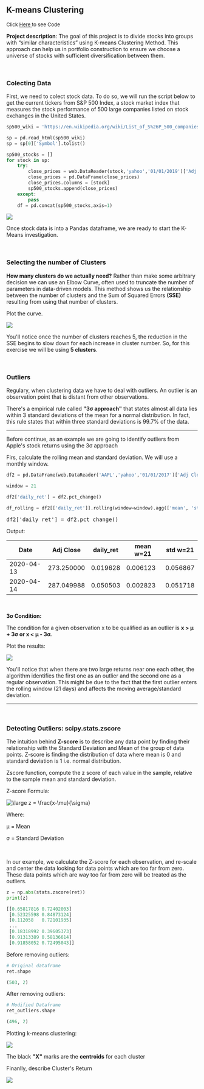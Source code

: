 ## K-means Clustering 

<p style="font-size:13px">Click <a href="https://github.com/andjimbon/Kmeans-Clustering-with-Real-Stock-Data/blob/master/K_Means_Clustering_with_Real_Stock_Data.ipynb">Here </a>to see Code</p>

**Project description**: The goal of this project is to divide stocks into groups with “similar characteristics” using K-means Clustering Method. This approach can help us in portfolio construction to ensure we choose a universe of stocks with sufficient diversification between them.

<p>&nbsp;</p>

### Colecting Data

First, we need to colect stock data. To do so, we will run the script below to get the current tickers from S&P 500 Index, a stock market index that measures the stock performance of 500 large companies listed on stock exchanges in the United States.

```python
sp500_wiki = 'https://en.wikipedia.org/wiki/List_of_S%26P_500_companies'

sp = pd.read_html(sp500_wiki)
sp = sp[0]['Symbol'].tolist()

sp500_stocks = []
for stock in sp:
    try:
        close_prices = web.DataReader(stock,'yahoo','01/01/2019')['Adj Close']
        close_prices = pd.DataFrame(close_prices)
        close_prices.columns = [stock]
        sp500_stocks.append(close_prices)
    except:
        pass
    df = pd.concat(sp500_stocks,axis=1)
```

<img src="images/df_sp500.PNG?raw=true"/>

Once stock data is into a Pandas dataframe, we are ready to start the K-Means investigation.

<p>&nbsp;</p>

### Selecting the number of Clusters

**How many clusters do we actually need?** Rather than make some arbitrary decision we can use an Elbow Curve, often used to truncate the number of parameters in data-driven models. This method shows us the relationship between the number of clusters and the Sum of Squared Errors **(SSE)** resulting from using that number of clusters.

Plot the curve.

<img src="images/elbow.PNG?raw=true"/>

You'll notice once the number of clusters reaches 5, the reduction in the SSE begins to slow down for each increase in cluster number. So, for this exercise we will be using **5 clusters**.

<p>&nbsp;</p>

### Outliers

Regulary, when clustering data we have to deal with outliers. An outlier is an observation point that is distant from other observations.

There's a empirical rule called **"3σ approach"** that states almost all data lies within 3 standard deviations of the mean for a normal distribution. In fact, this rule states that within three standard deviations is 99.7% of the data.

-------

Before continue, as an example we are going to identify outliers from Apple's stock returns using the 3σ approach

Firs, calculate the rolling mean and standard deviation. We will use a monthly window.

```python
df2 = pd.DataFrame(web.DataReader('AAPL','yahoo','01/01/2017')['Adj Close'])

window = 21

df2['daily_ret'] = df2.pct_change()

df_rolling = df2[['daily_ret']].rolling(window=window).agg(['mean', 'std'])
```

<pre class="EnlighterJSRAW" data-enlighter-theme="atomic" data-enlighter-language="python">
df2['daily_ret'] = df2.pct_change()</pre>

Output:

Date |	Adj Close |	daily_ret	| mean w=21	| std w=21	
----|----|----|----|----|			
2020-04-13	| 273.250000 |	0.019628	| 0.006123	| 0.056867
2020-04-14	| 287.049988 |	0.050503	| 0.002823	| 0.051718 

<p>&nbsp;</p>

**3σ Condition:**

The condition for a given observation x to be qualified as an outlier is **x > μ + 3σ or x < μ - 3σ.**

Plot the results:

<img src="images/outl.png?raw=true"/>

You'll notice that when there are two large returns near one each other, the algorithm identifies the first one as an outlier and the second one as a regular observation. This might be due to the fact that the first outlier enters the rolling window (21 days) and affects the moving average/standard deviation.

--------

<p>&nbsp;</p>

### Detecting Outliers: scipy.stats.zscore

The intuition behind **Z-score** is to describe any data point by finding their relationship with the Standard Deviation and Mean of the group of data points. Z-score is finding the distribution of data where mean is 0 and standard deviation is 1 i.e. normal distribution.

Zscore function, compute the z score of each value in the sample, relative to the sample mean and standard deviation.

Z-score Formula:

![\large z = \frac{x-\mu}{\sigma}](https://render.githubusercontent.com/render/math?math=%5Clarge%20z%20%3D%20%5Cfrac%7Bx-%5Cmu%7D%7B%5Csigma%7D)

Where:

μ = Mean

σ = Standard Deviation

<p>&nbsp;</p>

In our example, we calculate the Z-score for each observation, and re-scale and center the data looking for data points which are too far from zero. These data points which are way too far from zero will be treated as the outliers.

```python
z = np.abs(stats.zscore(ret))
print(z)

[[0.65817816 0.72402003]
 [0.52325598 0.84873124]
 [0.112058   0.72101935]
 ...
 [0.18318992 0.39605373]
 [0.91313389 0.58136614]
 [0.91858052 0.72495043]]
```

Before removing outliers:

```python
# Original dataframe
ret.shape

(503, 2)
```
After removing outliers:

```python
# Modified Dataframe
ret_outliers.shape

(496, 2)
```

Plotting k-means clustering:

<img src="images/kmeans.png?raw=true"/>

The black **"X"** marks are the **centroids** for each cluster

Finanlly, describe Cluster's Return

<img src="images/cluster_ret.png?raw=true"/>


